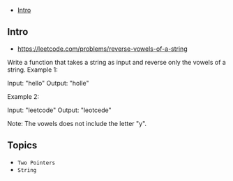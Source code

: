 - [Intro](#intro)

## Intro

- https://leetcode.com/problems/reverse-vowels-of-a-string

Write a function that takes a string as input and reverse only the vowels of a string.
Example 1:

Input: "hello"
Output: "holle"


Example 2:

Input: "leetcode"
Output: "leotcede"

Note:
The vowels does not include the letter "y".
 


## Topics

- `Two Pointers`
- `String`


